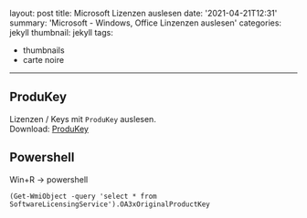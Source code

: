 layout: post
title: Microsoft Lizenzen auslesen
date: '2021-04-21T12:31'
summary: 'Microsoft - Windows, Office Linzenzen auslesen'
categories: jekyll
thumbnail: jekyll
tags:
  - thumbnails
  - carte noire
---


## ProduKey


Lizenzen / Keys mit `ProduKey` auslesen.
<br>Download: [ProduKey][1]


## Powershell

Win+R -> powershell
```
(Get-WmiObject -query 'select * from SoftwareLicensingService').OA3xOriginalProductKey

```



[1]: http://www.nirsoft.net/utils/produkey.zip